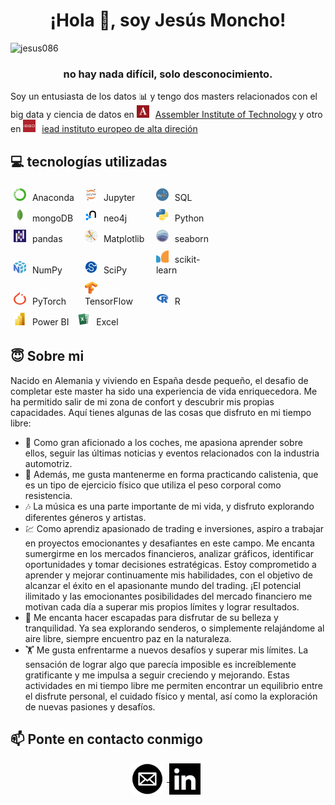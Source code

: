 <h1 align="center">¡Hola 👋, soy Jesús Moncho!</h1>
<p align="left"> <img src="images/No hay nada difícil, solo desconocimiento.png" alt="jesus086" /> </p>
<h3 align="center">no hay nada difícil, solo desconocimiento.</h3>

Soy un entusiasta de los datos 📊 y tengo dos masters relacionados con el big data y ciencia de datos en <img src="images/assembler.png" style="vertical-align:right; margin-right: 6px; display: inline-block; width: 20px; height: 20px;"> <a href="https://assemblerinstitute.com/"> Assembler Institute of Technology</a> y otro en <img src="images/IEAD.png" style="vertical-align:right; margin-right: 6px; display: inline-block; width: 20px; height: 20px;"> <a href="https://iead.es/">iead instituto europeo de alta direción</a> 

## 💻 tecnologías utilizadas

<div style="display: inline-block; justify-content: center; align-items: center; flex-wrap: wrap; width: 400px;">
    
  <div style="display: inline-block; align-items: center; margin: 5px; width: 25%;">
    <img src="images/conda.png" style="width: 20px; height: 20px; margin-right: 6px;">
    <span>Anaconda</span>
  </div>
  <div style="display: inline-block; align-items: center; margin: 5px; width: 25%;">
    <img src="images/jupyter.png" style="width: 20px; height: 20px; margin-right: 6px;">
    <span>Jupyter</span>
  </div>
  <div style="display: inline-block; align-items: center; margin: 5px; width: 25%;">
    <img src="images/sql.png" style="width: 20px; height: 20px; margin-right: 6px;">
    <span>SQL</span>
  </div>
  <div style="display: inline-block; align-items: center; margin: 5px; width: 25%;">
    <img src="images/mongodb.png" style="width: 20px; height: 20px; margin-right: 6px;">
    <span>mongoDB</span>
  </div>
  <div style="display: inline-block; align-items: center; margin: 5px; width: 25%;">
    <img src="images/neo4j.png" style="width: 20px; height: 20px; margin-right: 6px;">
    <span>neo4j</span>
  </div>
  <div style="display: inline-block; align-items: center; margin: 5px; width: 25%;">
    <img src="images/python.png" style="width: 20px; height: 20px; margin-right: 6px;">
    <span>Python</span>
  </div>
  <div style="display: inline-block; align-items: center; margin: 5px; width: 25%;">
    <img src="images/pandas.png" style="width: 20px; height: 20px; margin-right: 6px;">
    <span>pandas</span>
  </div>
  <div style="display: inline-block; align-items: center; margin: 5px; width: 25%;">
    <img src="images/plt.png" style="width: 20px; height: 20px; margin-right: 6px;">
    <span>Matplotlib</span>
  </div>
  <div style="display: inline-block; align-items: center; margin: 5px; width: 25%;">
    <img src="images/sns.png" style="width: 20px; height: 20px; margin-right: 6px;">
    <span>seaborn</span>
  </div>
  <div style="display: inline-block; align-items: center; margin: 5px; width: 25%;">
    <img src="images/numpy.png" style="width: 20px; height: 20px; margin-right: 6px;">
    <span>NumPy</span>
  </div>
  <div style="display: inline-block; align-items: center; margin: 5px; width: 25%;">
    <img src="images/scipy.png" style="width: 20px; height: 20px; margin-right: 6px;">
    <span>SciPy</span>
  </div>
  <div style="display: inline-block; align-items: center; margin: 5px; width: 25%;">
    <img src="images/sklearn.png" style="width: 20px; height: 20px; margin-right: 6px;">
    <span>scikit-learn</span>
  </div>
  <div style="display: inline-block; align-items: center; margin: 5px; width: 25%;">
    <img src="images/pytorch.png" style="width: 20px; height: 20px; margin-right: 6px;">
    <span>PyTorch</span>
  </div>
  <div style="display: inline-block; align-items: center; margin: 5px; width: 25%;">
    <img src="images/tf.png" style="width: 20px; height: 20px; margin-right: 6px;">
    <span>TensorFlow</span>
  </div>
  <div style="display: inline-block; align-items: center; margin: 5px; width: 25%;">
    <img src="images/r.png" style="width: 20px; height: 20px; margin-right: 6px;">
    <span>R</span>
  </div>
  <div style="display: inline-block; align-items: center; margin: 5px;">
    <img src="images/powerbi.png" style="width: 20px; height: 20px; margin-right: 6px;">
    <span>Power BI</span>
  </div>
  <div style="display: inline-block; align-items: center; margin: 5px;">
    <img src="images/excel.png" style="width: 20px; height: 20px; margin-right: 6px;">
    <span>Excel</span>
  </div>
    
</div>

## 😇 Sobre mi

Nacido en Alemania y viviendo en España desde pequeño, el desafio de completar este master ha sido una experiencia de vida enriquecedora. Me ha permitido salir de mi zona de confort y descubrir mis propias capacidades. Aquí tienes algunas de las cosas que disfruto en mi tiempo libre:

* 🚗 Como gran aficionado a los coches, me apasiona aprender sobre ellos, seguir las últimas noticias y eventos relacionados con la industria automotriz.
* 💪 Además, me gusta mantenerme en forma practicando calistenia, que es un tipo de ejercicio físico que utiliza el peso corporal como resistencia.
* 🎶 La música es una parte importante de mi vida, y disfruto explorando diferentes géneros y artistas. 
* 💹  Como aprendiz apasionado de trading e inversiones, aspiro a trabajar en proyectos emocionantes y desafiantes en este campo. Me encanta sumergirme en los mercados financieros, analizar gráficos, identificar oportunidades y tomar decisiones estratégicas. Estoy comprometido a aprender y mejorar continuamente mis habilidades, con el objetivo de alcanzar el éxito en el apasionante mundo del trading. ¡El potencial ilimitado y las emocionantes posibilidades del mercado financiero me motivan cada día a superar mis propios límites y lograr resultados.
* 🌳 Me encanta hacer escapadas para disfrutar de su belleza y tranquilidad. Ya sea explorando senderos, o simplemente relajándome al aire libre, siempre encuentro paz en la naturaleza.
* 🏋️ Me gusta enfrentarme a nuevos desafíos y superar mis límites. La sensación de lograr algo que parecía imposible es increíblemente gratificante y me impulsa a seguir creciendo y mejorando.
Estas actividades en mi tiempo libre me permiten encontrar un equilibrio entre el disfrute personal, el cuidado físico y mental, así como la exploración de nuevas pasiones y desafíos.


## 📫 Ponte en contacto conmigo

<p style="text-align:center;">

<a href="mailto:jesus.moncho@gmail.com">
<img src="images/mail.png" style="vertical-align:middle; margin-right: 6px; display: inline-block; width: 50px; height: 50px;">
</a>
<a href="https://www.linkedin.com/in/jes%C3%BAs-moncho-5531b5189/">
<img src="images/linkedin.png" style="vertical-align:middle; margin-right: 6px; display: inline-block; width: 50px; height: 50px;">
</a>
</p>
